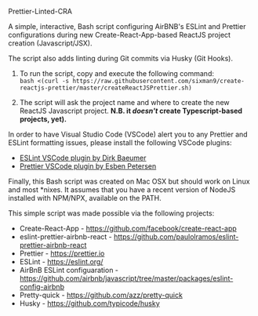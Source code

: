 Prettier-Linted-CRA

A simple, interactive, Bash script configuring AirBNB's ESLint and Prettier configurations during new Create-React-App-based ReactJS project creation (Javascript/JSX).  

The script also adds linting during Git commits via Husky (Git Hooks).  

1. To run the script, copy and execute the following command:  
`bash <(curl -s https://raw.githubusercontent.com/sixman9/create-reactjs-prettier/master/createReactJSPrettier.sh)`  

2. The script will ask the project name and where to create the new ReactJS Javascript project. **N.B. it *doesn't* create Typescript-based projects, yet).**  

In order to have Visual Studio Code (VSCode) alert you to any Prettier and ESLint formatting issues, please install the following VSCode plugins:

- [ESLint VSCode plugin by Dirk Baeumer][vsc-eslint]
- [Prettier VSCode plugin by Esben Petersen][vsc-prettier]

Finally, this Bash script was created on Mac OSX but should work on Linux and most *nixes. It assumes that you have a recent version of NodeJS installed with NPM/NPX, available on the PATH.  

This simple script was made possible via the following projects:

- Create-React-App - https://github.com/facebook/create-react-app
- eslint-prettier-airbnb-react - https://github.com/paulolramos/eslint-prettier-airbnb-react
- Prettier - https://prettier.io
- ESLint - https://eslint.org/
- AirBnB ESLint configuaration - https://github.com/airbnb/javascript/tree/master/packages/eslint-config-airbnb
- Pretty-quick - https://github.com/azz/pretty-quick
- Husky - https://github.com/typicode/husky

[vsc-eslint]: https://marketplace.visualstudio.com/items?itemName=dbaeumer.vscode-eslint
[vsc-prettier]: https://marketplace.visualstudio.com/items?itemName=esbenp.prettier-vscode
